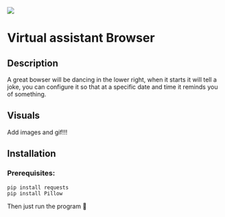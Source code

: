 <img src="https://img.shields.io/badge/Python-v3.10.5-brightgreen">

# Virtual assistant Browser
## Description
A great bowser will be dancing in the lower right, when it starts it will tell a joke, you can configure it so that at a specific date and time it reminds you of something.
## Visuals
Add images and gif!!!
## Installation

### Prerequisites:
```
pip install requests
pip install Pillow
```
Then just run the program 🐢

